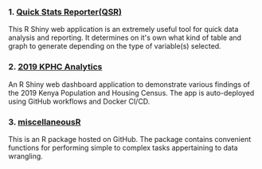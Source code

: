 ### 1. [Quick Stats Reporter(QSR)](https://corneliuskiplimo.shinyapps.io/StatsReporter/)

This R Shiny web application is an extremely useful tool for quick data analysis and reporting. It determines on it's own what kind of table and graph to generate depending on the type of variable(s) selected.

### 2. [2019 KPHC Analytics](https://corneliuskiplimo.shinyapps.io/kenya_2019census/)

An R Shiny web dashboard application to demonstrate various findings of the 2019 Kenya Population and Housing Census. The app is auto-deployed using GitHub workflows and Docker CI/CD.

### 3. [miscellaneousR](https://github.com/corneliustanui/miscellaneousR)

This is an R package hosted on GitHub. The package contains convenient functions for performing simple to complex tasks appertaining to data wrangling.
